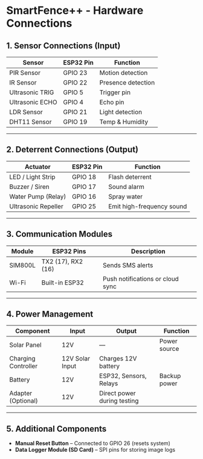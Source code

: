 # SmartFence++ - Hardware Connections

## 1. Sensor Connections (Input)
| Sensor | ESP32 Pin | Function |
|---------|------------|-----------|
| PIR Sensor | GPIO 23 | Motion detection |
| IR Sensor | GPIO 22 | Presence detection |
| Ultrasonic TRIG | GPIO 5 | Trigger pin |
| Ultrasonic ECHO | GPIO 4 | Echo pin |
| LDR Sensor | GPIO 21 | Light detection |
| DHT11 Sensor | GPIO 19 | Temp & Humidity |

---

## 2. Deterrent Connections (Output)
| Actuator | ESP32 Pin | Function |
|-----------|------------|-----------|
| LED / Light Strip | GPIO 18 | Flash deterrent |
| Buzzer / Siren | GPIO 17 | Sound alarm |
| Water Pump (Relay) | GPIO 16 | Spray water |
| Ultrasonic Repeller | GPIO 25 | Emit high-frequency sound |

---

## 3. Communication Modules
| Module | ESP32 Pins | Description |
|---------|-------------|--------------|
| SIM800L | TX2 (17), RX2 (16) | Sends SMS alerts |
| Wi-Fi | Built-in ESP32 | Push notifications or cloud sync |

---

## 4. Power Management
| Component | Input | Output | Function |
|------------|--------|---------|----------|
| Solar Panel | 12V | — | Power source |
| Charging Controller | 12V Solar Input | Charges 12V battery |
| Battery | 12V | ESP32, Sensors, Relays | Backup power |
| Adapter (Optional) | 12V | Direct power during testing |

---

## 5. Additional Components
- **Manual Reset Button** – Connected to GPIO 26 (resets system)
- **Data Logger Module (SD Card)** – SPI pins for storing image logs
